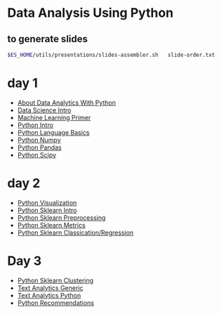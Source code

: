 # Data Analysis Using Python



## to generate slides

```bash
$ES_HOME/utils/presentations/slides-assembler.sh   slide-order.txt
```



# day 1

 * [About Data Analytics With Python](./slides/About-Data-Analytics-With-Python.md)
 * [Data Science Intro](./slides/Data_Science_Intro.md)
 * [Machine Learning Primer](../machine-learning/generic/sagemaker/Machine-Learning-Primer.pptx)
 * [Python Intro](../python/slides/PYTHON-Intro.md)
 * [Python Language Basics](../python/slides/PYTHON-LanguageBasics.pptx)
 * [Python Numpy](./slides/PYTHON-NumPy.md)
 * [Python Pandas](./slides/PYTHON-Pandas.md)
 * [Python Scipy](./slides/PYTHON-Scipy.md)

# day 2
 * [Python Visualization](./slides/PYTHON-Visualization.md)
 * [Python Sklearn Intro](./slides/PYTHON-Sklearn-Intro.md)
 * [Python Sklearn Preprocessing](./slides/PYTHON-Sklearn-Preprocessing.md)
 * [Python Sklearn Metrics](./slides/PYTHON-Sklearn-Metrics.md)
 * [Python Sklearn Classication/Regression](./slides/PYTHON-Sklearn-Classification-Regression.md)

# Day 3
 * [Python Sklearn Clustering](./slides/PYTHON-Sklearn-Clustering.md)
 * [Text Analytics Generic](../machine-learning/generic/Text-Analytics-Generic.pptx)
 * [Text Analytics Python](../machine-learning/generic/Text-Analytics-Python.pptx)
 * [Python Recommendations](./slides/PYTHON-Recommendations.md)


